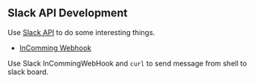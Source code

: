 ## Slack API Development

Use [Slack API](https://api.slack.com/) to do some interesting things.

* [InComming Webhook](InCommingWebHook/)

Use Slack InCommingWebHook and ```curl``` to send message from shell to slack board.
